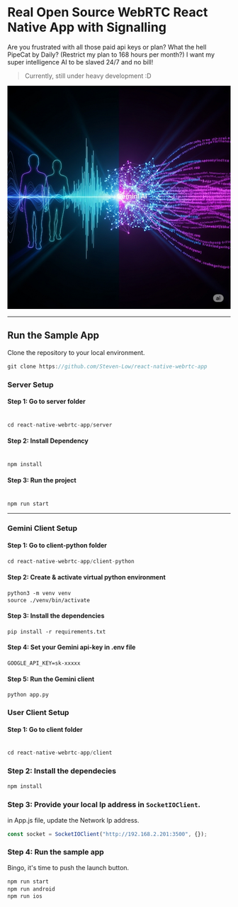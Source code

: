 # Real Open Source WebRTC React Native App with Signalling
Are you frustrated with all those paid api keys or plan? What the hell PipeCat by Daily? (Restrict my plan to 168 hours per month?) I want my super intelligence AI to be slaved 24/7 and no bill!
> Currently, still under heavy development :D

<img src="./public/react-native-webrtc-app.jpeg" />

---

## Run the Sample App

Clone the repository to your local environment.

```js
git clone https://github.com/Steven-Low/react-native-webrtc-app
```

### Server Setup

#### Step 1: Go to server folder

```js

cd react-native-webrtc-app/server

```

#### Step 2: Install Dependency

```js

npm install
```

#### Step 3: Run the project

```js

npm run start
```

---

### Gemini Client Setup
#### Step 1: Go to client-python folder
```js
cd react-native-webrtc-app/client-python
```

#### Step 2: Create & activate virtual python environment
```
python3 -m venv venv
source ./venv/bin/activate
```

#### Step 3: Install the dependencies
```
pip install -r requirements.txt
```

#### Step 4: Set your Gemini api-key in .env file
```
GOOGLE_API_KEY=sk-xxxxx
```

#### Step 5: Run the Gemini client
```
python app.py
```

### User Client Setup

#### Step 1: Go to client folder

```js

cd react-native-webrtc-app/client
```

### Step 2: Install the dependecies

```js
npm install
```

### Step 3: Provide your local Ip address in `SocketIOClient`.

in App.js file, update the Network Ip address.

```js
const socket = SocketIOClient("http://192.168.2.201:3500", {});
```

### Step 4: Run the sample app

Bingo, it's time to push the launch button.

```js
npm run start
npm run android
npm run ios
```
